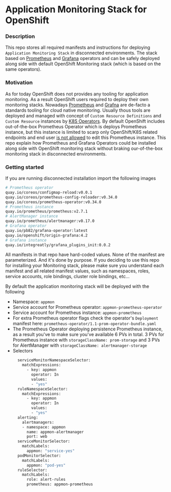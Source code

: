 # Application Monitoring Stack for OpenShift
### Description
This repo stores all required manifests and instructions for deploying `Application Monitoring Stack` in disconnected environments. The stack based on [Prometheus](https://github.com/coreos/prometheus-operator) and [Grafana](https://github.com/integr8ly/grafana-operator) operators and can be safely deployed  along side with default OpenShift Monitoring stack (which is based on the same operators).

### Motivation 
As for today OpenShift does not provides any tooling for application monitoring.
As a result OpenShift users required to deploy their own monitoring stacks. 
Nowadays [Prometheus](https://prometheus.io) and [Grafna](https://grafana.com) 
are de-facto a standards tooling for cloud native monitoring. 
Usually thous tools are deployed and managed with concept of 
`Custom Resource Definitions` and `Custom Resource` instances
 by [K8S Operators](https://coreos.com/operators).
 By default OpenShift includes out-of-the-box Prometheus Operator 
 which is deploys Prometheus instance, but this instance is limited to scarp only 
 OpenShift/K8S related endpoints and end user 
 [is not allowed](https://docs.openshift.com/container-platform/3.11/install_config/prometheus_cluster_monitoring.html#supported-configuration) 
 to edit this Prometheus instance. 
 This repo explain how Prometheus and Grafana Operators could be installed  
 along side with OpenShift monitoring stack without braking our-of-the-box monitoring stack in disconnected environments. 
 
 
 ### Getting started 
 
If you are running disconnected installation import the following images 
```bash
# Prometheus operator 
quay.io/coreos/configmap-reload:v0.0.1
quay.io/coreos/prometheus-config-reloader:v0.34.0
quay.io/coreos/prometheus-operator:v0.34.0
# Prometheus instance
quay.io/prometheus/prometheus:v2.7.1
# AlertManager instance
quay.io/prometheus/alertmanager:v0.17.0
# Grafana operator 
quay.io/pb82/grafana-operator:latest
quay.io/openshift/origin-grafana:4.2
# Grafana instance 
quay.io/integreatly/grafana_plugins_init:0.0.2
```

All manifests in that repo have hard-coded values. 
None of the manifest are parameterized.
And it's done by purpose. If you deciding to use this 
repo for installing your Monitoring stack, please make sure you understand 
each manifest and all related manifest values, 
such as namespaces, roles, service accounts, role bindings, cluster role bindings, etc...

By default the application monitoring stack will be deployed with the following 
- Namespace: `appmon`
- Service account for Prometheus operator: `appmon-prometheus-operator`
- Service account for Prometheus instance: `appmon-prometheus`
- For extra Prometheus operator flags check the operator's `Deployment` manifest here: `prometheus-operator/1.1-prom-operator-bundle.yaml`
- The Prometheus Operator deploying persistence Prometheus instance, as a result you've to make sure you've available 6 PVs in total. 3 PVs for Prometheus instance with `storageClassName: prom-storage` and 3 PVs for AlertManager with `storageClassName: alertmanager-storage`
- Selectors 
  ```bash
    serviceMonitorNamespaceSelector:
      matchExpressions:
        - key: appmon
          operator: In
          values:
          - "yes"
    ruleNamespaceSelector:
      matchExpressions:
        - key: appmon
          operator: In
          values:
          - "yes"
    alerting:
      alertmanagers:
      - namespace: appmon
        name: appmon-alertmanager
        port: web
    serviceMonitorSelector:
      matchLabels:
        appmon: "service-yes"
    podMonitorSelector:
      matchLabels:
        appmon: "pod-yes"
    ruleSelector:
      matchLabels:
        role: alert-rules
        prometheus: appmon-prometheus
  ```
  

